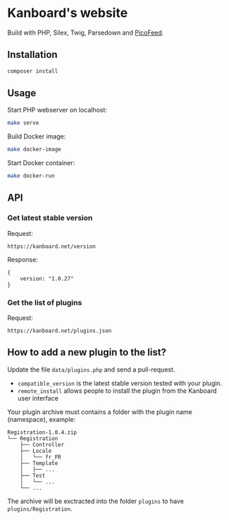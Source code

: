 Kanboard's website
==================

Build with PHP, Silex, Twig, Parsedown and [PicoFeed](https://github.com/fguillot/picoFeed).

Installation
------------

```bash
composer install
```

Usage
-----

Start PHP webserver on localhost:

```bash
make serve
```

Build Docker image:

```bash
make docker-image
```

Start Docker container:

```bash
make docker-run
```

API
---

### Get latest stable version

Request:

```
https://kanboard.net/version
```

Response:

```
{
    version: "1.0.27"
}
```

### Get the list of plugins


Request:

```
https://kanboard.net/plugins.json
```

How to add a new plugin to the list?
------------------------------------

Update the file `data/plugins.php` and send a pull-request.

- `compatible_version` is the latest stable version tested with your plugin.
- `remote_install` allows people to install the plugin from the Kanboard user interface

Your plugin archive must contains a folder with the plugin name (namespace), example:

```
Registration-1.0.4.zip
└── Registration
    ├── Controller
    ├── Locale
    │   └── fr_FR
    ├── Template
    │   ├── ...
    ├── Test
    │   └── ...
    └── ...
```

The archive will be exctracted into the folder `plugins` to have `plugins/Registration`.
